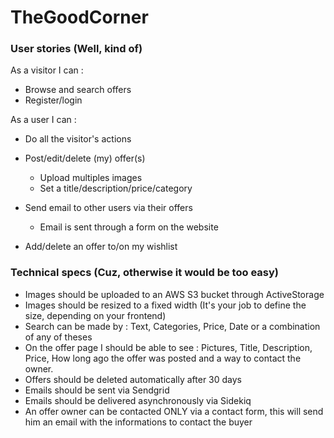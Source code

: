 # TheGoodCorner

### User stories (Well, kind of)

As a visitor I can :

- Browse and search offers
- Register/login

As a user I can :

- Do all the visitor's actions

- Post/edit/delete (my) offer(s)
  - Upload multiples images
  - Set a title/description/price/category
- Send email to other users via their offers
  - Email is sent through a form on the website
- Add/delete an offer to/on my wishlist



### Technical specs (Cuz, otherwise it would be too easy)

- Images should be uploaded to an AWS S3 bucket through ActiveStorage
- Images should be resized to a fixed width (It's your job to define the size, depending on your frontend)
- Search can be made by : Text, Categories, Price, Date or a combination of any of theses
- On the offer page I should be able to see : Pictures, Title, Description, Price,  How long ago the offer was posted and a way to contact the owner.
- Offers should be deleted automatically after 30 days
- Emails should be sent via Sendgrid
- Emails should be delivered asynchronously via Sidekiq
- An offer owner can be contacted ONLY via a contact form, this will send him an email with the informations to contact the buyer


